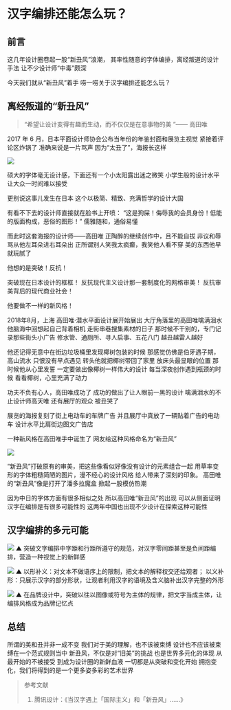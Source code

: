 # 汉字编排还能怎么玩？

## 前言

这几年设计圈卷起一股“新丑风”浪潮，
其率性随意的字体编排，离经叛道的设计手法
让不少设计师“中毒”颇深

今天我们就从“新丑风”着手
唠一唠关于汉字编排还能怎么玩？

## 离经叛道的“新丑风”

> “希望让设计变得有趣而生动，而不仅仅是在意事物的美 ”—— 高田唯

2017 年 6 月，日本平面设计师协会公布当年份的年鉴封面和展览主视觉
紧接着评论区炸锅了
准确来说是一片骂声
因为“太丑了”，海报长这样

![](https://s2.loli.net/2022/10/17/sqzVvjydELeOchC.jpg)

硕大的字体毫无设计感，下面还有一个小太阳露出迷之微笑
小学生般的设计水平让大众一时间难以接受

更别说这事儿发生在日本
这个以极简、精致、充满哲学的设计大国

有看不下去的设计师直接就在脸书上开喷：
“这是狗屎！侮辱我的会员身份！低能的版面构成，恶俗的图形！”
儒雅随和，通俗易懂

而此时这套海报的设计师——高田唯
正陶醉的继续创作中，且不能自拔
非议和辱骂从他左耳朵进右耳朵出
正所谓别人笑我太疯癫，我笑他人看不穿
美的东西他早就玩腻了

他想的是突破！反抗！

突破现在日本设计的框框！
反抗现代主义设计那一套制度化的网格审美！
反抗审美背后的现代商业社会！

他要做不一样的新风格！

2018年8月，上海
高田唯·潜水平面设计展开始展出
大厅角落里的高田唯噙满泪水
他脑海中回想起自己背着相机
走街串巷搜集素材的日子
那时候不干别的，专门记录那些街头小广告
修水管、通厕所、寻人启事、五花八门
越丑越雷人越好

他还记得无意中在街边垃圾桶里发现椰树包装的时候
那感觉仿佛是伯牙遇子期，高山流水
只恨没有早点遇见
转头他就把椰树带回了家里
放床头最显眼的位置
那时候他从心里发誓
一定要做出像椰树一样伟大的设计
每当深夜创作遇到瓶颈的时候
看看椰树，心里充满了动力

功夫不负有心人，高田唯成功了
成功的做出了让人眼前一黑的设计
噙满泪水的不止设计师高天唯
还有展厅的观众
被丑哭了

展览的海报复刻了街上电动车的车牌广告
并且展厅中真放了一辆贴着广告的电动车
设计水平比肩街边图文广告店

一种新风格在高田唯手中诞生了
网友给这种风格命名为“新丑风”

![](https://s2.loli.net/2022/10/17/kldraBGNW4KAsZ2.jpg)

“新丑风”打破原有的审美，把这些像看似好像没有设计的元素组合一起
⽤草率变形的字体粗糙简陋的图⽚，漫不经心的设计⻛格
给⼈带来了深刻的印象。
高田唯的“新丑风”像是打开了潘多拉魔盒
掀起一股模仿热潮

因为中日的字体方面有很多相似之处
所以高田唯“新丑风”的出现
可以从侧面证明汉字在编排是有很多可能性的
这两年中国也出现不少设计在探索这种可能性

## 汉字编排的多元可能

![](https://s2.loli.net/2022/10/17/kwMO8SCKoZs36aF.jpg)
▲ 突破文字编排中字距和行距所遵守的规范，对汉字零间距甚至是负间距编排，营造一种视觉上的新鲜感

![](https://s2.loli.net/2022/10/17/fVHs1uX7eATLkph.jpg)
▲ 以形补义：对文本不做语序上的限制，把文本的解释权交还给观者；
以义补形：只展示汉字的部分形状，让观者利用汉字的语境及含义脑补出汉字完整的外形

![](https://s2.loli.net/2022/10/17/jIgOAyWxo9LwDBE.jpg)
▲ 在品牌设计中，突破以往以图像或符号为主体的规律，把文字当成主体，让编排风格成为品牌记忆点

## 总结

所谓的美和丑并非一成不变
我们对于美的理解，也不该被束缚
设计也不应该被束缚在一个范式规则当中
新丑风，不仅是对“旧美”的挑战
也是世界多元化的体现
从最开始的不被接受
到成为设计圈的新鲜血液
一切都是从突破和变化开始
拥抱变化，我们将得到的是一个更多姿多彩的艺术世界

> 参考文献 &#x20;
> 1.  腾讯设计：《当汉字遇上「国际主义」和「新丑风」……》